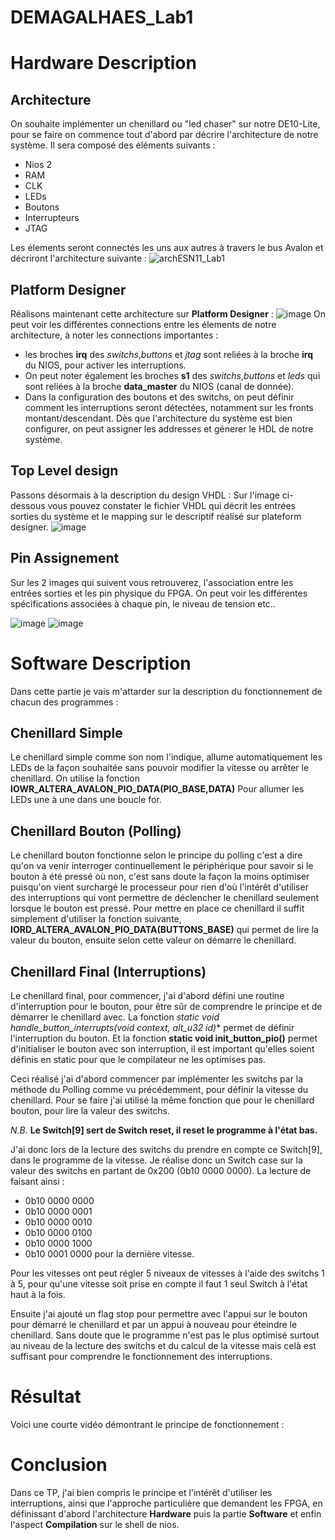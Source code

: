 # DEMAGALHAES_Lab1

# Hardware Description
## Architecture
On souhaite implémenter un chenillard ou "led chaser" sur notre DE10-Lite, pour se faire on commence tout d'abord par décrire l'architecture de notre système.
Il sera composé des éléments suivants : 
* Nios 2
* RAM
* CLK
* LEDs
* Boutons
* Interrupteurs
* JTAG

Les élements seront connectés les uns aux autres à travers le bus Avalon et décriront l'architecture suivante :
![archESN11_Lab1](https://user-images.githubusercontent.com/77203492/211789225-1ee13f03-ab92-4d16-b33a-704f05b94f45.png)

## Platform Designer
Réalisons maintenant cette architecture sur **Platform Designer** :
![image](https://user-images.githubusercontent.com/77203492/211787624-8a138f02-0409-4d70-b56d-855e1f2428e8.png)
On peut voir les différentes connections entre les élements de notre architecture, à noter les connections importantes :
* les broches **irq** des *switchs*,*buttons* et *jtag* sont reliées à la broche **irq** du NIOS, pour activer les interruptions.
* On peut noter également les broches **s1** des *switchs*,*buttons* et *leds* qui sont reliées à la broche **data_master** du NIOS (canal de donnée).
* Dans la configuration des boutons et des switchs, on peut définir comment les interruptions seront détectées, notamment sur les fronts montant/descendant.
Dès que l'architecture du système est bien configurer, on peut assigner les addresses et génerer le HDL de notre système.

## Top Level design
Passons désormais à la description du design VHDL :
Sur l'image ci-dessous vous pouvez constater le fichier VHDL qui décrit les entrées sorties du système et le mapping sur le descriptif réalisé sur plateform designer.
![image](https://user-images.githubusercontent.com/77203492/211788882-e9fb8c02-f705-4f8d-902c-ebbc174964a9.png)

## Pin Assignement
Sur les 2 images qui suivent vous retrouverez, l'association entre les entrées sorties et les pin physique du FPGA.
On peut voir les différentes spécifications associées à chaque pin, le niveau de tension etc..

![image](https://user-images.githubusercontent.com/77203492/211789038-0e8fe222-ab16-44d8-8a10-a56bc091b9f2.png)
![image](https://user-images.githubusercontent.com/77203492/211788984-3e8c7cf4-0290-4472-b32b-f233fd7b02e2.png)

# Software Description
Dans cette partie je vais m'attarder sur la description du fonctionnement de chacun des programmes :
## Chenillard Simple
Le chenillard simple comme son nom l'indique, allume automatiquement les LEDs de la façon souhaitée sans pouvoir modifier la vitesse ou arrêter le chenillard.
On utilise la fonction **IOWR_ALTERA_AVALON_PIO_DATA(PIO_BASE,DATA)** Pour allumer les LEDs une à une dans une boucle for.

## Chenillard Bouton (Polling)
Le chenillard bouton fonctionne selon le principe du polling c'est a dire qu'on va venir interroger continuellement le périphérique pour savoir si le bouton à été pressé où non, c'est sans doute la façon la moins optimiser puisqu'on vient surchargé le processeur pour rien d'où l'intérêt d'utiliser des interruptions qui vont permettre de déclencher le chenillard seulement lorsque le bouton est pressé.
Pour mettre en place ce chenillard il suffit simplement d'utiliser la fonction suivante, **IORD_ALTERA_AVALON_PIO_DATA(BUTTONS_BASE)** qui permet de lire la valeur du bouton, ensuite selon cette valeur on démarre le chenillard.

## Chenillard Final (Interruptions)
Le chenillard final, pour commencer, j'ai d'abord défini une routine d'interruption pour le bouton, pour être sûr de comprendre le principe et de démarrer le chenillard avec. 
La fonction **static void handle_button_interrupts(void* context, alt_u32 id)** permet de définir l'interruption du bouton.
Et la fonction **static void init_button_pio()** permet d'initialiser le bouton avec son interruption, il est important qu'elles soient définis en static pour que le compilateur ne les optimises pas.


Ceci réalisé j'ai d'abord commencer par implémenter les switchs par la méthode du Polling comme vu précédemment, pour définir la vitesse du chenillard.
Pour se faire j'ai utilisé la même fonction que pour le chenillard bouton, pour lire la valeur des switchs.

_N.B._ **Le Switch[9] sert de Switch reset, il reset le programme à l'état bas.**

J'ai donc lors de la lecture des switchs du prendre en compte ce Switch[9], dans le programme de la vitesse.
Je réalise donc un Switch case sur la valeur des switchs en partant de 0x200 (0b10 0000 0000).
La lecture de faisant ainsi :

* 0b10 0000 0000
* 0b10 0000 0001
* 0b10 0000 0010
* 0b10 0000 0100
* 0b10 0000 1000
* 0b10 0001 0000 pour la dernière vitesse.

Pour les vitesses ont peut régler 5 niveaux de vitesses à l'aide des switchs 1 à 5, pour qu'une vitesse soit prise en compte il faut 1 seul Switch à l'état haut à la fois.

Ensuite j'ai ajouté un flag stop pour permettre avec l'appui sur le bouton pour démarré le chenillard et par un appui à nouveau pour éteindre le chenillard.
Sans doute que le programme n'est pas le plus optimisé surtout au niveau de la lecture des switchs et du calcul de la vitesse mais celà est suffisant pour comprendre le fonctionnement des interruptions.

# Résultat 
Voici une courte vidéo démontrant le principe de fonctionnement :

# Conclusion 
Dans ce TP, j'ai bien compris le principe et l'intérêt d'utiliser les interruptions, ainsi que l'approche particulière que demandent les FPGA, en définissant d'abord l'architecture **Hardware** puis la partie **Software** et enfin l'aspect **Compilation** sur le shell de nios.
